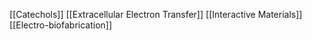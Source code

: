 [[Catechols]]
[[Extracellular Electron Transfer]]
[[Interactive Materials]]
[[Electro-biofabrication]]
